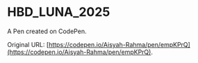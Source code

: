 # HBD_LUNA_2025

A Pen created on CodePen.

Original URL: [https://codepen.io/Aisyah-Rahma/pen/empKPrQ](https://codepen.io/Aisyah-Rahma/pen/empKPrQ).

